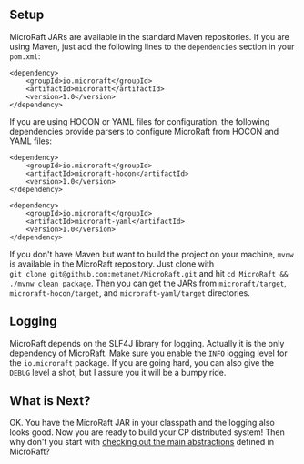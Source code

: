 
## Setup

MicroRaft JARs are available in the standard Maven repositories. If you are 
using Maven, just add the following lines to the `dependencies` section in 
your `pom.xml`:

~~~~{.xml}
<dependency>
    <groupId>io.microraft</groupId>
    <artifactId>microraft</artifactId>
    <version>1.0</version>
</dependency>
~~~~

If you are using HOCON or YAML files for configuration, the following 
dependencies provide parsers to configure MicroRaft from HOCON and YAML files:

~~~~{.xml}
<dependency>
	<groupId>io.microraft</groupId>
	<artifactId>microraft-hocon</artifactId>
	<version>1.0</version>
</dependency>
~~~~

~~~~{.xml}
<dependency>
	<groupId>io.microraft</groupId>
	<artifactId>microraft-yaml</artifactId>
	<version>1.0</version>
</dependency>
~~~~

If you don't have Maven but want to build the project on your machine, `mvnw` 
is available in the MicroRaft repository. Just clone with  
`git clone git@github.com:metanet/MicroRaft.git` and hit 
`cd MicroRaft && ./mvnw clean package`. Then you can get the JARs from 
`microraft/target`, `microraft-hocon/target`, and `microraft-yaml/target` 
directories. 


## Logging

MicroRaft depends on the SLF4J library for logging. Actually it is the only
dependency of MicroRaft. Make sure you enable the `INFO` logging level for the 
`io.microraft` package. If you are going hard, you can also give the `DEBUG` 
level a shot, but I assure you it will be a bumpy ride.


## What is Next?

OK. You have the MicroRaft JAR in your classpath and the logging also looks
good. Now you are ready to build your CP distributed system! Then why don't
you start with [checking out the main abstractions](apis-and-main-abstractions.md) 
defined in MicroRaft?   

